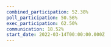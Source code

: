 ```yaml
---
combined_participation: 52.38%
poll_participation: 50.56%
exec_participation: 62.50%
communication: 18.52%
start_date: 2022-03-14T00:00:00.000Z
---
```

